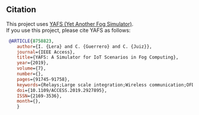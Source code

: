 ## Citation

This project uses [YAFS (Yet Another Fog Simulator)](https://github.com/acsicuib/YAFS).  
If you use this project, please cite YAFS as follows:

```bibtex
 @ARTICLE{8758823,
    author={I. {Lera} and C. {Guerrero} and C. {Juiz}},
    journal={IEEE Access},
    title={YAFS: A Simulator for IoT Scenarios in Fog Computing},
    year={2019},
    volume={7},
    number={},
    pages={91745-91758},
    keywords={Relays;Large scale integration;Wireless communication;OFDM;Interference cancellation;Channel estimation;Real-time systems;Complex networks;fog computing;Internet of Things;simulator},
    doi={10.1109/ACCESS.2019.2927895},
    ISSN={2169-3536},
    month={},
    }
```
